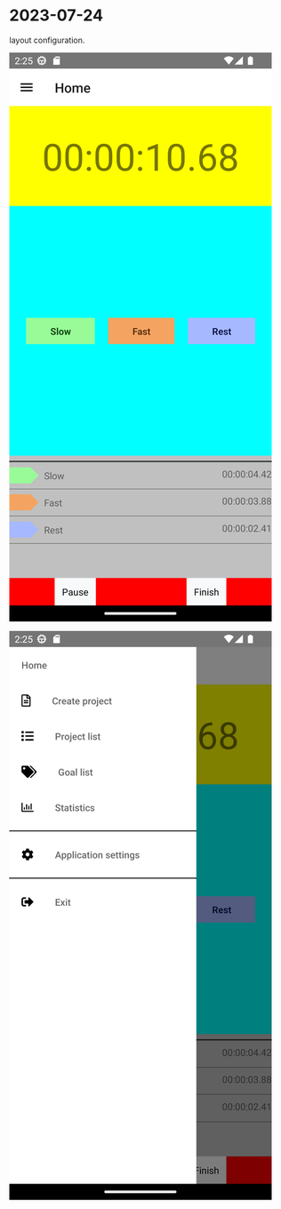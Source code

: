 # 2023-07-24

layout configuration.

![Home](Screenshot_1690208719.png)

![Menu](Screenshot_1690208743.png)
